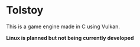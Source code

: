 # Tolstoy

This is a game engine made in C using Vulkan.

**Linux is planned but not being currently developed**
